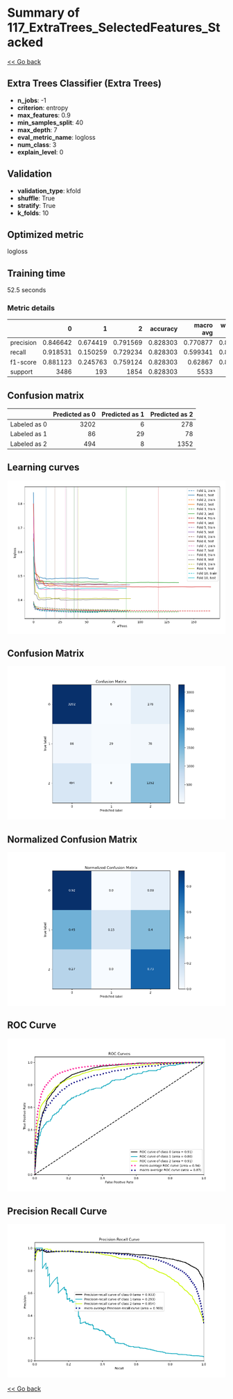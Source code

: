 # Summary of 117_ExtraTrees_SelectedFeatures_Stacked

[<< Go back](../README.md)


## Extra Trees Classifier (Extra Trees)
- **n_jobs**: -1
- **criterion**: entropy
- **max_features**: 0.9
- **min_samples_split**: 40
- **max_depth**: 7
- **eval_metric_name**: logloss
- **num_class**: 3
- **explain_level**: 0

## Validation
 - **validation_type**: kfold
 - **shuffle**: True
 - **stratify**: True
 - **k_folds**: 10

## Optimized metric
logloss

## Training time

52.5 seconds

### Metric details
|           |           0 |          1 |           2 |   accuracy |   macro avg |   weighted avg |   logloss |
|:----------|------------:|-----------:|------------:|-----------:|------------:|---------------:|----------:|
| precision |    0.846642 |   0.674419 |    0.791569 |   0.828303 |    0.770877 |       0.822181 |  0.449271 |
| recall    |    0.918531 |   0.150259 |    0.729234 |   0.828303 |    0.599341 |       0.828303 |  0.449271 |
| f1-score  |    0.881123 |   0.245763 |    0.759124 |   0.828303 |    0.62867  |       0.818081 |  0.449271 |
| support   | 3486        | 193        | 1854        |   0.828303 | 5533        |    5533        |  0.449271 |


## Confusion matrix
|              |   Predicted as 0 |   Predicted as 1 |   Predicted as 2 |
|:-------------|-----------------:|-----------------:|-----------------:|
| Labeled as 0 |             3202 |                6 |              278 |
| Labeled as 1 |               86 |               29 |               78 |
| Labeled as 2 |              494 |                8 |             1352 |

## Learning curves
![Learning curves](learning_curves.png)
## Confusion Matrix

![Confusion Matrix](confusion_matrix.png)


## Normalized Confusion Matrix

![Normalized Confusion Matrix](confusion_matrix_normalized.png)


## ROC Curve

![ROC Curve](roc_curve.png)


## Precision Recall Curve

![Precision Recall Curve](precision_recall_curve.png)



[<< Go back](../README.md)
